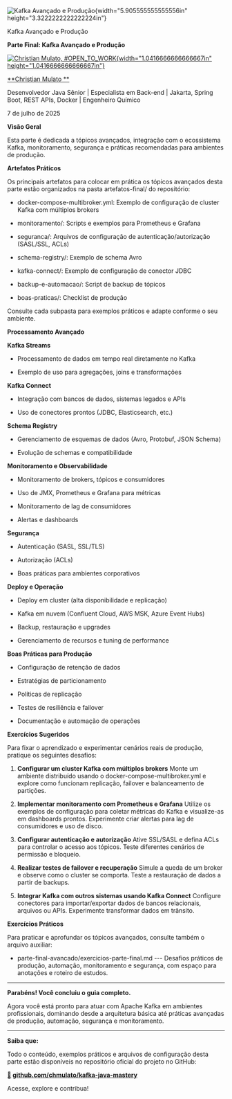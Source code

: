 ![Kafka Avançado e Produção](c:\dev\personal_articles\md\media/media/image1.png){width="5.905555555555556in" height="3.3222222222222224in"}

Kafka Avançado e Produção

**Parte Final: Kafka Avançado e Produção**

[![Christian Mulato, #OPEN_TO_WORK](c:\dev\personal_articles\md\media/media/image2.jpeg){width="1.0416666666666667in" height="1.0416666666666667in"}](https://www.linkedin.com/in/chmulato/)

[**Christian Mulato **](https://www.linkedin.com/in/chmulato/)

Desenvolvedor Java Sênior \| Especialista em Back-end \| Jakarta, Spring Boot, REST APIs, Docker \| Engenheiro Químico

7 de julho de 2025

**Visão Geral**

Esta parte é dedicada a tópicos avançados, integração com o ecossistema Kafka, monitoramento, segurança e práticas recomendadas para ambientes de produção.

**Artefatos Práticos**

Os principais artefatos para colocar em prática os tópicos avançados desta parte estão organizados na pasta artefatos-final/ do repositório:

- docker-compose-multibroker.yml: Exemplo de configuração de cluster Kafka com múltiplos brokers

- monitoramento/: Scripts e exemplos para Prometheus e Grafana

- seguranca/: Arquivos de configuração de autenticação/autorização (SASL/SSL, ACLs)

- schema-registry/: Exemplo de schema Avro

- kafka-connect/: Exemplo de configuração de conector JDBC

- backup-e-automacao/: Script de backup de tópicos

- boas-praticas/: Checklist de produção

Consulte cada subpasta para exemplos práticos e adapte conforme o seu ambiente.

**Processamento Avançado**

**Kafka Streams**

- Processamento de dados em tempo real diretamente no Kafka

- Exemplo de uso para agregações, joins e transformações

**Kafka Connect**

- Integração com bancos de dados, sistemas legados e APIs

- Uso de conectores prontos (JDBC, Elasticsearch, etc.)

**Schema Registry**

- Gerenciamento de esquemas de dados (Avro, Protobuf, JSON Schema)

- Evolução de schemas e compatibilidade

**Monitoramento e Observabilidade**

- Monitoramento de brokers, tópicos e consumidores

- Uso de JMX, Prometheus e Grafana para métricas

- Monitoramento de lag de consumidores

- Alertas e dashboards

**Segurança**

- Autenticação (SASL, SSL/TLS)

- Autorização (ACLs)

- Boas práticas para ambientes corporativos

**Deploy e Operação**

- Deploy em cluster (alta disponibilidade e replicação)

- Kafka em nuvem (Confluent Cloud, AWS MSK, Azure Event Hubs)

- Backup, restauração e upgrades

- Gerenciamento de recursos e tuning de performance

**Boas Práticas para Produção**

- Configuração de retenção de dados

- Estratégias de particionamento

- Políticas de replicação

- Testes de resiliência e failover

- Documentação e automação de operações

**Exercícios Sugeridos**

Para fixar o aprendizado e experimentar cenários reais de produção, pratique os seguintes desafios:

1.  **Configurar um cluster Kafka com múltiplos brokers** Monte um ambiente distribuído usando o docker-compose-multibroker.yml e explore como funcionam replicação, failover e balanceamento de partições.

2.  **Implementar monitoramento com Prometheus e Grafana** Utilize os exemplos de configuração para coletar métricas do Kafka e visualize-as em dashboards prontos. Experimente criar alertas para lag de consumidores e uso de disco.

3.  **Configurar autenticação e autorização** Ative SSL/SASL e defina ACLs para controlar o acesso aos tópicos. Teste diferentes cenários de permissão e bloqueio.

4.  **Realizar testes de failover e recuperação** Simule a queda de um broker e observe como o cluster se comporta. Teste a restauração de dados a partir de backups.

5.  **Integrar Kafka com outros sistemas usando Kafka Connect** Configure conectores para importar/exportar dados de bancos relacionais, arquivos ou APIs. Experimente transformar dados em trânsito.

**Exercícios Práticos**

Para praticar e aprofundar os tópicos avançados, consulte também o arquivo auxiliar:

- parte-final-avancado/exercicios-parte-final.md --- Desafios práticos de produção, automação, monitoramento e segurança, com espaço para anotações e roteiro de estudos.

------------------------------------------------------------------------

**Parabéns! Você concluiu o guia completo.**

Agora você está pronto para atuar com Apache Kafka em ambientes profissionais, dominando desde a arquitetura básica até práticas avançadas de produção, automação, segurança e monitoramento.

------------------------------------------------------------------------

**Saiba que:**

Todo o conteúdo, exemplos práticos e arquivos de configuração desta parte estão disponíveis no repositório oficial do projeto no GitHub:

**[🔗](https://github.com/chmulato/kafka-java-mastery) [github.com/chmulato/kafka-java-mastery](http://github.com/chmulato/kafka-java-mastery)**

Acesse, explore e contribua!
